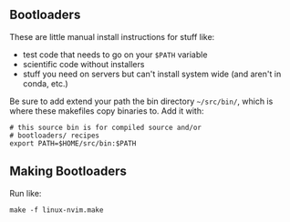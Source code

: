## Bootloaders

These are little manual install instructions for stuff like:

  - test code that needs to go on your `$PATH` variable 
  - scientific code without installers
  - stuff you need on servers but can't install system wide (and aren't in conda, etc.)

Be sure to add extend your path the bin directory `~/src/bin/`, which is where
these makefiles copy binaries to. Add it with:

    # this source bin is for compiled source and/or
    # bootloaders/ recipes
    export PATH=$HOME/src/bin:$PATH

## Making Bootloaders

Run like:

    make -f linux-nvim.make
